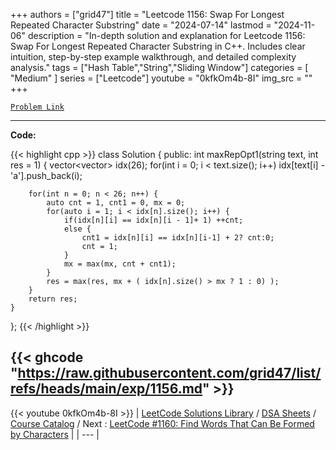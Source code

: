 
+++
authors = ["grid47"]
title = "Leetcode 1156: Swap For Longest Repeated Character Substring"
date = "2024-07-14"
lastmod = "2024-11-06"
description = "In-depth solution and explanation for Leetcode 1156: Swap For Longest Repeated Character Substring in C++. Includes clear intuition, step-by-step example walkthrough, and detailed complexity analysis."
tags = ["Hash Table","String","Sliding Window"]
categories = [
    "Medium"
]
series = ["Leetcode"]
youtube = "0kfkOm4b-8I"
img_src = ""
+++



[`Problem Link`](https://leetcode.com/problems/swap-for-longest-repeated-character-substring/description/)

---
**Code:**

{{< highlight cpp >}}
class Solution {
public:
    int maxRepOpt1(string text, int res = 1) {
        vector<vector<int>> idx(26);
        for(int i = 0; i < text.size(); i++)
            idx[text[i] - 'a'].push_back(i);

        for(int n = 0; n < 26; n++) {
            auto cnt = 1, cnt1 = 0, mx = 0;
            for(auto i = 1; i < idx[n].size(); i++) {
                if(idx[n][i] == idx[n][i - 1]+ 1) ++cnt;
                else {
                    cnt1 = idx[n][i] == idx[n][i-1] + 2? cnt:0;
                    cnt = 1;
                }
                mx = max(mx, cnt + cnt1);
            }
            res = max(res, mx + ( idx[n].size() > mx ? 1 : 0) );
        }
        return res;
    }
};
{{< /highlight >}}

{{< ghcode "https://raw.githubusercontent.com/grid47/list/refs/heads/main/exp/1156.md" >}}
---
{{< youtube 0kfkOm4b-8I >}}
| [LeetCode Solutions Library](https://grid47.xyz/leetcode/) / [DSA Sheets](https://grid47.xyz/sheets/) / [Course Catalog](https://grid47.xyz/courses/) / Next : [LeetCode #1160: Find Words That Can Be Formed by Characters](https://grid47.xyz/leetcode/solution-1160-find-words-that-can-be-formed-by-characters/) |
| --- |
